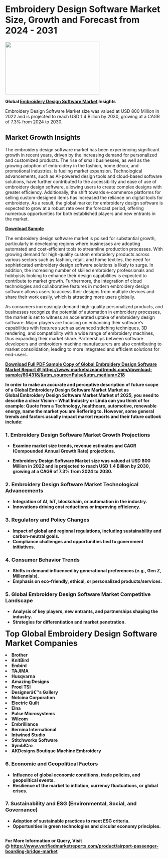 <H1>Embroidery Design Software Market Size, Growth and Forecast from 2024 - 2031</H1><img class="aligncenter size-medium wp-image-584254" src="https://thirdeyenews.in/wp-content/uploads/2024/09/Global-Market-Research-300x168.jpeg" alt="" width="300" height="168" /><p><strong>Global&nbsp;<a href="https://www.marketsizeandtrends.com/download-sample/604318/&amp;utm_source=Pulse&amp;utm_medium=218">Embroidery Design Software Market</a> Insights</strong></p><p>Embroidery Design Software Market size was valued at USD 800 Million in 2022 and is projected to reach USD 1.4 Billion by 2030, growing at a CAGR of 7.3% from 2024 to 2030.</p><p><h2>Market Growth Insights</h2> <p>The embroidery design software market has been experiencing significant growth in recent years, driven by the increasing demand for personalized and customized products. The rise of small businesses, as well as the growing adoption of embroidery in the fashion, home décor, and promotional industries, is fueling market expansion. Technological advancements, such as AI-powered design tools and cloud-based software solutions, have further contributed to the accessibility and ease of use of embroidery design software, allowing users to create complex designs with greater efficiency. Additionally, the shift towards e-commerce platforms for selling custom-designed items has increased the reliance on digital tools for embroidery. As a result, the global market for embroidery design software is expected to grow at a robust rate over the forecast period, offering numerous opportunities for both established players and new entrants in the market.</p> <p><strong><a href="sample-download-link.com">Download Sample</a></strong></p> <p>The embroidery design software market is poised for substantial growth, particularly in developing regions where businesses are adopting automated and cost-efficient tools to streamline production processes. With growing demand for high-quality custom embroidery products across various sectors such as fashion, retail, and home textiles, the need for sophisticated embroidery design software solutions is likely to surge. In addition, the increasing number of skilled embroidery professionals and hobbyists looking to enhance their design capabilities is expected to contribute to market growth. Furthermore, the integration of cloud technologies and collaborative features in modern embroidery design software allows users to access their designs from multiple devices and share their work easily, which is attracting more users globally.</p> <p>As consumers increasingly demand high-quality personalized products, and businesses recognize the potential of automation in embroidery processes, the market is set to witness an accelerated uptake of embroidery design software. Major players are focusing on enhancing their software’s capabilities with features such as advanced stitching techniques, 3D rendering, and compatibility with a wide range of embroidery machines, thus expanding their market share. Partnerships between software developers and embroidery machine manufacturers are also contributing to market consolidation, leading to more integrated and efficient solutions for end-users.</p> <p><strong><a href="more-info-link.com"></p><p><span class=""><strong>Download Full PDF Sample Copy of Global Embroidery Design Software Market Report</strong> @ <a href="https://www.marketsizeandtrends.com/download-sample/604318/&amp;utm_source=Pulse&amp;utm_medium=218" target="_blank">https://www.marketsizeandtrends.com/download-sample/604318/&amp;utm_source=Pulse&amp;utm_medium=218</a></span></p><p>In order to make an accurate and perceptive description of future scope of a Global&nbsp;Embroidery Design Software Market Market as Global&nbsp;Embroidery Design Software Market Market of 2025, you need to describe a clear Vision &ndash; What Industry or Linda can you think of for example: Quote from a Technology, healthcare, automotive, renewable energy, name the market you are Reffering to. However, some general trends and factors usually impact market reports and their future outlook include:</p><h3>1.&nbsp;<strong>Embroidery Design Software Market Growth Projections</strong></h3><ul><li>Examine market size trends, revenue estimates and CAGR (Compounded Annual Growth Rate) projections.</li><li><p>Embroidery Design Software Market size was valued at USD 800 Million in 2022 and is projected to reach USD 1.4 Billion by 2030, growing at a CAGR of 7.3% from 2024 to 2030.</p></li></ul><h3>2.&nbsp;<strong>Embroidery Design Software Market Technological Advancements</strong></h3><ul><li>Integration of AI, IoT, blockchain, or automation in the industry.</li><li>Innovations driving cost reductions or improving efficiency.</li></ul><h3>3.&nbsp;<strong>Regulatory and Policy Changes</strong></h3><ul><li>Impact of global and regional regulations, including sustainability and carbon-neutral goals.</li><li>Compliance challenges and opportunities tied to government initiatives.</li></ul><h3>4.&nbsp;<strong>Consumer Behavior Trends</strong></h3><ul><li>Shifts in demand influenced by generational preferences (e.g., Gen Z, Millennials).</li><li>Emphasis on eco-friendly, ethical, or personalized products/services.</li></ul><h3>5.&nbsp;<strong>Global Embroidery Design Software Market Competitive Landscape</strong></h3><ul><li>Analysis of key players, new entrants, and partnerships shaping the industry.</li><li>Strategies for differentiation and market penetration.</li></ul><p data-pm-slice="1 1 []"><span style="color: inherit; font-family: inherit; font-size: 25px;">Top Global Embroidery Design Software Market Companies</span></p><div class="" data-test-id=""><p><li>Brother</li><li> KnitBird</li><li> Embird</li><li> TAJIMA</li><li> Husqvarna</li><li> Amazing Designs</li><li> Proel TSI</li><li> Designerâ€™s Gallery</li><li> Notcina Corporation</li><li> Electric Quilt</li><li> Elna</li><li> Pulse Microsystems</li><li> Wilcom</li><li> Embrilliance</li><li> Bernina International</li><li> Intwined Studio</li><li> Stitchworks Software</li><li> SymblCro</li><li> AKDesigns Boutique Machine Embroidery</li></p></div><h3>6.&nbsp;<strong>Economic and Geopolitical Factors</strong></h3><ul><li>Influence of global economic conditions, trade policies, and geopolitical events.</li><li>Resilience of the market to inflation, currency fluctuations, or global crises.</li></ul><h3>7.&nbsp;<strong>Sustainability and ESG (Environmental, Social, and Governance)</strong></h3><ul><li>Adoption of sustainable practices to meet ESG criteria.</li><li>Opportunities in green technologies and circular economy principles.</li></ul><h2><strong style="font-size: 14px;">For More Information or Query, Visit @&nbsp;</strong><a style="background-color: #ffffff; font-size: 14px;" href="https://www.marketsizeandtrends.com/report/embroidery-design-software-market/" target="_blank">https://www.verifiedmarketreports.com/product/airport-passenger-boarding-bridge-market</a></h2>
